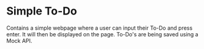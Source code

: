 # Simple To-Do

Contains a simple webpage where a user can input their To-Do and press enter. It will then be displayed on the page.
To-Do's are being saved using a Mock API.
